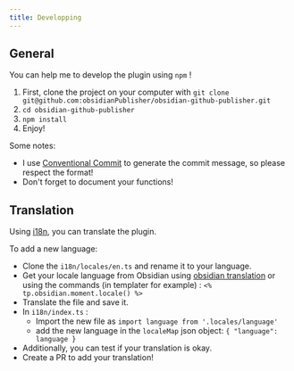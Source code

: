 ```yaml
---
title: Developping
---
```


## General

You can help me to develop the plugin using `npm` !

1. First, clone the project on your computer with `git clone git@github.com:obsidianPublisher/obsidian-github-publisher.git`
2. `cd obsidian-github-publisher`
3. `npm install`
4. Enjoy!

Some notes:

- I use [Conventional Commit](https://www.conventionalcommits.org/en/v1.0.0/) to generate the commit message, so please respect the format! 
- Don't forget to document your functions!

## Translation

Using [i18n](https://www.i18next.com/), you can translate the plugin.

To add a new language:

- Clone the `i18n/locales/en.ts` and rename it to your language.
- Get your locale language from Obsidian using [obsidian translation](https://github.com/obsidianmd/obsidian-translations) or using the commands (in templater for example) : `<% tp.obsidian.moment.locale() %>`
- Translate the file and save it.
- In `i18n/index.ts` :
    - Import the new file as `import language from '.locales/language'`
    - add the new language in the `localeMap` json object: `{ "language": language }`
- Additionally, you can test if your translation is okay.
- Create a PR to add your translation!
